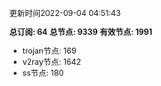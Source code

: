 更新时间2022-09-04 04:51:43

**总订阅: 64**
**总节点: 9339**
**有效节点: 1991**
- trojan节点: 169
- v2ray节点: 1642
- ss节点: 180
